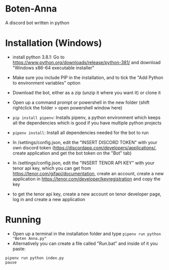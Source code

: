 # Boten-Anna
A discord bot written in python


# Installation (Windows)
* install python 3.8.1: Go to https://www.python.org/downloads/release/python-381/ and download "Windows x86-64 executable installer"

* Make sure you include PIP in the installation, and to tick the "Add Python to environment variables" option

* Download the bot, either as a zip (unzip it where you want it) or clone it

* Open up a command prompt or powershell in the new folder (shift rightclick the folder > open powershell window here)

* `pip install pipenv`: Installs pipenv, a python environment which keeps all the dependencies which is good if you have multiple python projects

* `pipenv install`: Install all dependencies needed for the bot to run

* In /settings/config.json, edit the "INSERT DISCORD TOKEN" with your own discord token (https://discordapp.com/developers/applications/, create application and get the bot token on the "Bot" tab)

* In /settings/config.json, edit the "INSERT TENOR API KEY" with your tenor api key, which you can get from https://tenor.com/gifapi/documentation, create an account, create a new application in https://tenor.com/developer/keyregistration and copy the key
* to get the tenor api key, create a new account on tenor developer page, log in and create a new application



# Running

* Open up a terminal in the installation folder and type `pipenv run python "Boten Anna.py"`
* Alternatively you can create a file called "Run.bat" and inside of it you paste:
```
pipenv run python index.py
pause
```
